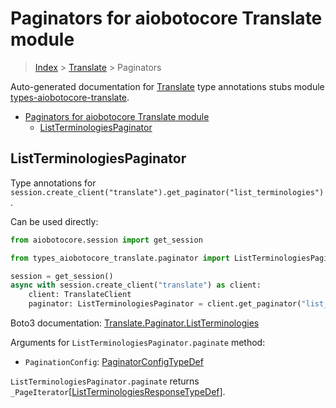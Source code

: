 <a id="paginators-for-aiobotocore-translate-module"></a>

# Paginators for aiobotocore Translate module

> [Index](..) > [Translate](.) > Paginators

Auto-generated documentation for
[Translate](https://boto3.amazonaws.com/v1/documentation/api/latest/reference/services/translate.html#Translate)
type annotations stubs module
[types-aiobotocore-translate](https://pypi.org/project/types-aiobotocore-translate/).

- [Paginators for aiobotocore Translate module](#paginators-for-aiobotocore-translate-module)
  - [ListTerminologiesPaginator](#listterminologiespaginator)

<a id="listterminologiespaginator"></a>

## ListTerminologiesPaginator

Type annotations for
`session.create_client("translate").get_paginator("list_terminologies")`.

Can be used directly:

```python
from aiobotocore.session import get_session

from types_aiobotocore_translate.paginator import ListTerminologiesPaginator

session = get_session()
async with session.create_client("translate") as client:
    client: TranslateClient
    paginator: ListTerminologiesPaginator = client.get_paginator("list_terminologies")
```

Boto3 documentation:
[Translate.Paginator.ListTerminologies](https://boto3.amazonaws.com/v1/documentation/api/latest/reference/services/translate.html#Translate.Paginator.ListTerminologies)

Arguments for `ListTerminologiesPaginator.paginate` method:

- `PaginationConfig`:
  [PaginatorConfigTypeDef](./type_defs.md#paginatorconfigtypedef)

`ListTerminologiesPaginator.paginate` returns
`_PageIterator`\[[ListTerminologiesResponseTypeDef](./type_defs.md#listterminologiesresponsetypedef)\].
